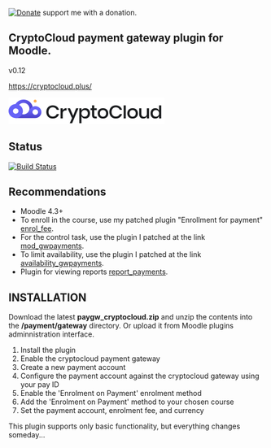 [![Donate](https://img.shields.io/badge/Donate-PayPal-green.svg)](https://paypal.me/snickser) support me with a donation.

## CryptoCloud payment gateway plugin for Moodle.

v0.12

https://cryptocloud.plus/

![img](https://raw.githubusercontent.com/Snickser/moodle-paygw_cryptocloud/d48eb290dee4d843ba8e0c07911b64ead7db8bb7/pix/img.svg)

## Status

[![Build Status](https://github.com/Snickser/moodle-paygw_cryptocloud/actions/workflows/moodle-ci.yml/badge.svg)](https://github.com/Snickser/moodle-paygw_cryptocloud/actions/workflows/moodle-ci.yml)

## Recommendations

+ Moodle 4.3+
+ To enroll in the course, use my patched plugin "Enrollment for payment" [enrol_fee](https://github.com/Snickser/moodle-enrol_fee/tree/dev).
+ For the control task, use the plugin I patched at the link [mod_gwpayments](https://github.com/Snickser/moodle-mod_gwpayments/tree/dev).
+ To limit availability, use the plugin I patched at the link [availability_gwpayments](https://github.com/Snickser/moodle-availability_gwpayments/tree/dev).
+ Plugin for viewing reports [report_payments](https://github.com/Snickser/moodle-report_payments/tree/dev).

## INSTALLATION

Download the latest **paygw_cryptocloud.zip** and unzip the contents into the **/payment/gateway** directory. Or upload it from Moodle plugins adminnistration interface.

1. Install the plugin
2. Enable the cryptocloud payment gateway
3. Create a new payment account
4. Configure the payment account against the cryptocloud gateway using your pay ID
5. Enable the 'Enrolment on Payment' enrolment method
6. Add the 'Enrolment on Payment' method to your chosen course
7. Set the payment account, enrolment fee, and currency

This plugin supports only basic functionality, but everything changes someday...
